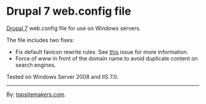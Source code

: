# Drupal 7 web.config file

[Drupal 7](http://drupal.org/) web.config file for use on Windows servers.

The file includes two fixes:

- Fix default favicon rewrite rules. See [this](http://drupal.org/node/1041580) issue for more information.
- Force of www in front of the domain name to avoid duplicate content on search engines.

Tested on Windows Server 2008 and IIS 7.0.

<hr>

By: [topsitemakers.com](http://www.topsitemakers.com).

